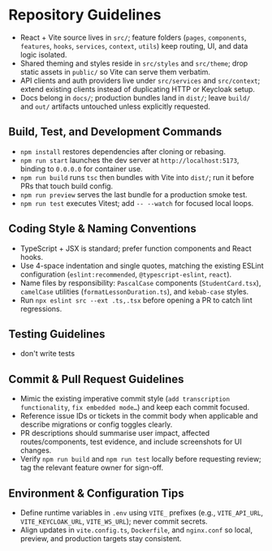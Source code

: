 # Repository Guidelines

- React + Vite source lives in `src/`; feature folders (`pages`, `components`, `features`, `hooks`, `services`, `context`, `utils`) keep routing, UI, and data logic isolated.
- Shared theming and styles reside in `src/styles` and `src/theme`; drop static assets in `public/` so Vite can serve them verbatim.
- API clients and auth providers live under `src/services` and `src/context`; extend existing clients instead of duplicating HTTP or Keycloak setup.
- Docs belong in `docs/`; production bundles land in `dist/`; leave `build/` and `out/` artifacts untouched unless explicitly requested.

## Build, Test, and Development Commands
- `npm install` restores dependencies after cloning or rebasing.
- `npm run start` launches the dev server at `http://localhost:5173`, binding to `0.0.0.0` for container use.
- `npm run build` runs `tsc` then bundles with Vite into `dist/`; run it before PRs that touch build config.
- `npm run preview` serves the last bundle for a production smoke test.
- `npm run test` executes Vitest; add `-- --watch` for focused local loops.

## Coding Style & Naming Conventions
- TypeScript + JSX is standard; prefer function components and React hooks.
- Use 4-space indentation and single quotes, matching the existing ESLint configuration (`eslint:recommended`, `@typescript-eslint`, `react`).
- Name files by responsibility: `PascalCase` components (`StudentCard.tsx`), `camelCase` utilities (`formatLessonDuration.ts`), and `kebab-case` styles.
- Run `npx eslint src --ext .ts,.tsx` before opening a PR to catch lint regressions.

## Testing Guidelines
- don't write tests 

## Commit & Pull Request Guidelines
- Mimic the existing imperative commit style (`add transcription functionality`, `fix embedded mode…`) and keep each commit focused.
- Reference issue IDs or tickets in the commit body when applicable and describe migrations or config toggles clearly.
- PR descriptions should summarise user impact, affected routes/components, test evidence, and include screenshots for UI changes.
- Verify `npm run build` and `npm run test` locally before requesting review; tag the relevant feature owner for sign-off.

## Environment & Configuration Tips
- Define runtime variables in `.env` using `VITE_` prefixes (e.g., `VITE_API_URL`, `VITE_KEYCLOAK_URL`, `VITE_WS_URL`); never commit secrets.
- Align updates in `vite.config.ts`, `Dockerfile`, and `nginx.conf` so local, preview, and production targets stay consistent.
